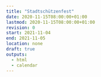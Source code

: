 ```yaml
---
title: "Stadtschützenfest"
date: 2020-11-15T08:00:00+01:00
lastmod: 2020-11-15T08:00:00+01:00
revision: 0
start: 2021-11-04
end: 2021-11-05
location: none
draft: true
outputs:
  - html
  - calendar
---
```

